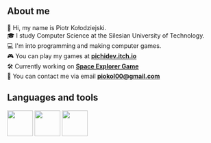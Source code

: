 <h2>About me</h2>


👋 Hi, my name is Piotr Kołodziejski. <br/>
🎓 I study Computer Science at the Silesian University of Technology. <br/>
💻 I'm into programming and making computer games.  <br/>
🎮 You can play my games at [**pichidev.itch.io**](https://pichidev.itch.io/) <br/>
🛠 Currently working on [**Space Explorer Game**](https://github.com/Pichi00/Space-explorer) <br/>
📧 You can contact me via email **piokol00@gmail.com**  <br/>

<h2>Languages and tools</h2>

<p>
  <a href="https://go.dev/"><img src="https://seeklogo.com/images/G/go-logo-046185B647-seeklogo.com.png" height="60"/></a>
  <a href="https://godotengine.org/"><img src="https://upload.wikimedia.org/wikipedia/commons/thumb/6/6a/Godot_icon.svg/2048px-Godot_icon.svg.png" height="60"/></a>
  <a href="https://www.python.org/"><img src="https://upload.wikimedia.org/wikipedia/commons/thumb/c/c3/Python-logo-notext.svg/1200px-Python-logo-notext.svg.png" height="60"/></a>
  
</p>
<!---
Pichi00/Pichi00 is a ✨ special ✨ repository because its `README.md` (this file) appears on your GitHub profile.
You can click the Preview link to take a look at your changes.
--->
